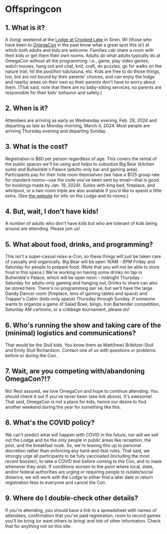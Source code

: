 # Offspringcon

## 1. What is it?

A (long) weekend at the [Lodge at Crooked Lake](https://mylodge.com/) in Siren, WI (those who have been to [OmegaCon](https://www.omegacon.org/) in the past know what a great spot this is!) at which both adults and kids are welcome. Families cab share a room with their kids or get them their own rooms. Adults do what adults typically do at OmegaCon without all the programming: i.e., game, play video games, watch movies, hang out and chat, knit, craft, do puzzles, go for walks on the nature trail, hit the pool/hot-tub/sauna, etc. Kids are free to do those things, too, but are not bound by their parents' choices, and can enjoy the lodge and nearby areas on their own so their parents don't have to worry about them. (That said, note that there are no baby-sitting services, so parents are responsible for their kids' behavior and safety.)

## 2. When is it?
Attendees are arriving as early as Wednesday evening, Feb. 28, 2024 and departing as late as Monday morning, March 4, 2024. Most people are arriving Thursday evening and departing Sunday.

## 3. What is the cost? 
Registration is $60 per person regardless of age. This covers the rental of the public spaces we'll be using and helps to subsidize Big Bear (kitchen suite) and Bullwinkle's Palace (adults-only bar and gaming area). Participants pay for their hote room themselves (we have a $125 group rate for standard rooms—use the code you've been sent by email—that is good for bookings made by Jan. 19, 2024). Suites with king bed, fireplace, and whirlpool, or a two-room triple are also available if you'd like to spend a little extra. (See [the website](https://mylodge.com/) for info on the Lodge and its rooms.)

## 4. But, wait, I don't have kids!
A number of adults who don't have kids but who are tolerant of kids being around are attending. Please join us!

## 5. What about food, drinks, and programming?
This isn't a super-casual relax-a-Con, so these things will just be taken care of casually and organically. Big Bear will be open 10AM - 6PM Friday and Saturday for people to prepare food. (Note that you will not be able to store food in this space.) We're working on having some drinks on tap in Bullwinkle's Palace, which will be open noon - midnight Thursday - Saturday for adults-only gaming and hanging out. Drinks to share can also be stored here. There's no programming per se, but we'll have the large Gandy Dancer room (fireplace, tons of gaming tables and space) and Trapper's Cabin (kids-only space) Thursday through Sunday. If someone wants to organize a game of Salad Bowl, bingo, Iron Bartender competition, Saturday AM cartoons, or a cribbage tournament, please do!

## 6. Who's running the show and taking care of the (minimal) logistics and communications?
That would be the Stull kids. You know them as Matt(hew) Bribitzer-Stull and Emily Stull Richardson. Contact one of us with questions or problems before or during the Con.

## 7. Wait, are you competing with/abandoning OmegaCon?!?
No! Rest assured, we love OmegaCon and hope to continue attending. You should check it out if you've never been (see link above). It's awesome! That said, OmegaCon is not a place for kids, hence our desire to find another weekend during the year for something like this.

## 8. What's the COVID policy?
We can't predict what will happen with COVID in the future, nor will we sell out the Lodge and be the only people in public areas like reception, the pool, and the breakfast nook. So, we're leaving this up to personal discretion rather than enforcing any hard-and-fast rules. That said, we strongly urge all participants to be fully vaccinated (including the most recent booster), to take a COVID test before coming to the Con, and to mask whenever they wish. If conditions worsen to the point where local, state, and/or federal authorities are urging or requiring people to isolate/social distance, we will work with the Lodge to either find a later date or return registration fees to everyone and cancel the Con.

## 9. Where do I double-check other details?
If you're attending, you should have a link to a spreadsheet with names of attendees, confirmation that you've paid registration, room to record games you'll be bring (or want others to bring) and lots of other information. Check that for anything not on this site.
